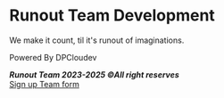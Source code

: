 # Runout Team Development
We make it count, til it's runout of imaginations.

Powered By DPCloudev

***Runout Team 2023-2025 ©All right reserves***\
[Sign up Team form](https://forms.gle/AbKXZh3EJcQsxxyF6)
